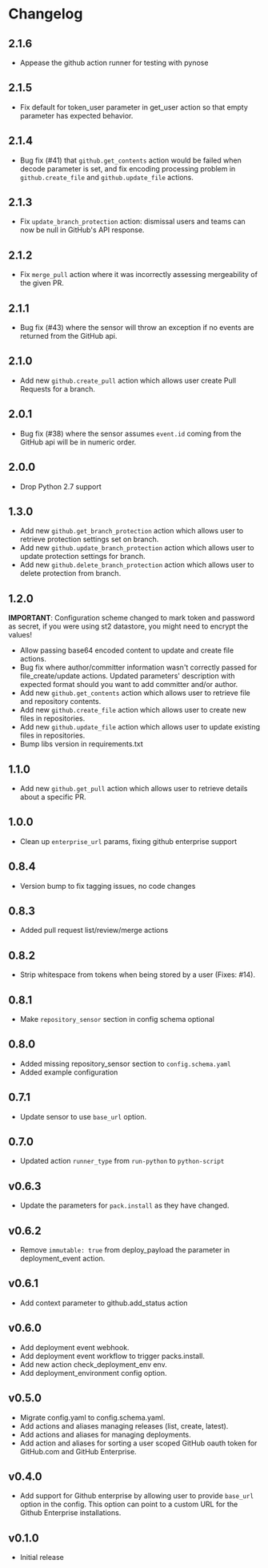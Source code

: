# Changelog

## 2.1.6

* Appease the github action runner for testing with pynose

## 2.1.5

* Fix default for token_user parameter in get_user action so that empty parameter has expected behavior.

## 2.1.4

* Bug fix (#41) that `github.get_contents` action would be failed when decode parameter is set,
  and fix encoding processing problem in `github.create_file` and `github.update_file` actions.

## 2.1.3

* Fix `update_branch_protection` action: dismissal users and teams can now be null in GitHub's API response.

## 2.1.2

* Fix `merge_pull` action where it was incorrectly assessing mergeability of the given PR. 

## 2.1.1

* Bug fix (#43) where the sensor will throw an exception if no events are returned from the GitHub api.

## 2.1.0

* Add new ``github.create_pull`` action which allows user create Pull Requests for a branch.

## 2.0.1

* Bug fix (#38) where the sensor assumes `event.id` coming from the GitHub api will be in numeric order.

## 2.0.0

* Drop Python 2.7 support

## 1.3.0

* Add new ``github.get_branch_protection`` action which allows user to retrieve protection settings set on branch.
* Add new ``github.update_branch_protection`` action which allows user to update protection settings for branch.
* Add new ``github.delete_branch_protection`` action which allows user to delete protection from branch.

## 1.2.0

__IMPORTANT__: Configuration scheme changed to mark token and password as secret, if you were using st2 datastore, you might need to encrypt the values!

* Allow passing base64 encoded content to update and create file actions.
* Bug fix where author/committer information wasn't correctly passed for file_create/update actions. Updated parameters' description with expected format should you want to add committer and/or author.
* Add new ``github.get_contents`` action which allows user to retrieve file and repository contents.
* Add new ``github.create_file`` action which allows user to create new files in repositories.
* Add new ``github.update_file`` action which allows user to update existing files in repositories.
* Bump libs version in requirements.txt

## 1.1.0

* Add new ``github.get_pull`` action which allows user to retrieve details about
  a specific PR.

## 1.0.0

* Clean up `enterprise_url` params, fixing github enterprise support

## 0.8.4

* Version bump to fix tagging issues, no code changes

## 0.8.3

* Added pull request list/review/merge actions

## 0.8.2

* Strip whitespace from tokens when being stored by a user (Fixes: #14).

## 0.8.1

* Make `repository_sensor` section in config schema optional

## 0.8.0

* Added missing repository\_sensor section to `config.schema.yaml`
* Added example configuration

## 0.7.1

* Update sensor to use ``base_url`` option.

## 0.7.0

* Updated action `runner_type` from `run-python` to `python-script`

## v0.6.3

* Update the parameters for `pack.install` as they have changed.

## v0.6.2

* Remove `immutable: true` from deploy\_payload the parameter in
  deployment\_event action.

## v0.6.1

* Add context parameter to github.add\_status action

## v0.6.0

* Add deployment event webhook.
* Add deployment event workflow to trigger packs.install.
* Add new action check\_deployment\_env env.
* Add deployment\_environment config option.

## v0.5.0

* Migrate config.yaml to config.schema.yaml.
* Add actions and aliases managing releases (list, create, latest).
* Add actions and aliases for managing deployments.
* Add action and aliases for sorting a user scoped GitHub oauth token
  for GitHub.com and GitHub Enterprise.

## v0.4.0

* Add support for Github enterprise by allowing user to provide ``base_url`` option in the config.
  This option can point to a custom URL for the Github Enterprise installations.

## v0.1.0

* Initial release
